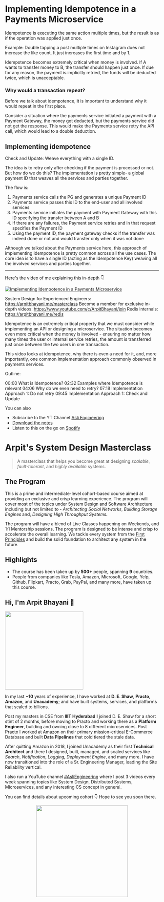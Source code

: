 Implementing Idempotence in a Payments Microservice
===


Idempotence is executing the same action multiple times, but the result is as if the operation was applied just once.

Example: Double tapping a post multiple times on Instagram does not increase the like count. It just increases the first time and by 1.

Idempotence becomes extremely critical when money is involved. If A wants to transfer money to B, the transfer should happen just once. If due for any reason, the payment is implicitly retried, the funds will be deducted twice, which is unacceptable.

### Why would a transaction repeat?

Before we talk about idempotence, it is important to understand why it would repeat in the first place.

Consider a situation where the payments service initiated a payment with a Payment Gateway, the money got deducted, but the payments service did not get the response. This would make the Payments service retry the API call, which would lead to a double deduction.

## Implementing idempotence

Check and Update: Weave everything with a single ID.

The idea is to retry only after checking if the payment is processed or not. But how do we do this? The implementation is pretty simple- a global payment ID that weaves all the services and parties together.

The flow is:

1. Payments service calls the PG and generates a unique Payment ID
2. Payments service passes this ID to the end-user and all involved services
3. Payments service initiates the payment with Payment Gateway with this ID specifying the transfer between A and B
4. If there are any failures, the Payment service retries and in that request specifies the Payment ID
5. Using the payment ID, the payment gateway checks if the transfer was indeed done or not and would transfer only when it was not done

Although we talked about the Payments service here, this approach of implementing idempotence is pretty common across all the use cases. The core idea is to have a single ID (acting as the Idempotence Key) weaving all the involved services and parties together.
<hr />


<p>Here's the video of me explaining this in-depth 👇‍</p>

[![Implementing Idempotence in a Payments Microservice](https://i.ytimg.com/vi/m6DtqSb1BDM/mqdefault.jpg)](https://www.youtube.com/watch?v=m6DtqSb1BDM)

System Design for Experienced Engineers: https://arpitbhayani.me/masterclass
Become a member for exclusive in-depth videos: https://www.youtube.com/c/ArpitBhayani/join
Redis Internals: https://arpitbhayani.me/redis

Idempotence is an extremely critical property that we must consider while implementing an API or designing a microservice. The situation becomes even more critical when the money is involved - ensuring no matter how many times the user or internal service retries, the amount is transferred just once between the two users in one transaction.

This video looks at idempotence, why there is even a need for it, and, more importantly, one common implementation approach commonly observed in payments services.

Outline:

00:00 What is Idempotence?
02:32 Examples where Idempotence is relevant
04:06 Why do we even need to retry?
07:18 Implementation Approach 1: Do not retry
09:45 Implementation Approach 1: Check and Update

You can also
 - Subscribe to the YT Channel [Asli Engineering](https://youtube.com/c/ArpitBhayani)
 - [Download the notes](https://drive.google.com/file/d/1Zyt8qN11IiAZJKrdan4wi1c5J6n_eAyU/view?usp=sharing)
 - Listen to this on the go on [Spotify](https://open.spotify.com/show/7qMoamm2iZQrsPVm6IQLoD)

# Arpit's System Design Masterclass

> A masterclass that helps you become great at designing _scalable_, _fault-tolerant_, and _highly available_ systems.

## The Program

This is a prime and intermediate-level cohort-based course aimed at providing an exclusive and crisp learning experience. The program will cover most of the topics under System Design and Software Architecture including but not limited to - _Architecting Social Networks_, _Building Storage Engines_ and, _Designing High Throughput Systems_.

The program will have a blend of Live Classes happening on Weekends, and 1:1 Mentorship sessions. The program is designed to be intense and crisp to accelerate the overall learning. We tackle every system from the [First Principles](https://en.wikipedia.org/wiki/First_principle) and build the solid foundation to architect any system in the future.


## Highlights

 - The course has been taken up by __500+__ people, spanning __9__ countries.
 - People from companies like Tesla, Amazon, Microsoft, Google, Yelp, Github, Flipkart, Practo, Grab, PayPal, and many more, have taken up this course.


## Hi, I'm Arpit Bhayani 👋

<img width="256px" src="https://edge.arpitbhayani.me/img/arpit.jpg" />

In my last **~10** years of experience, I have worked at **D. E. Shaw**, **Practo**, **Amazon**, and **Unacademy**; and have built systems, services, and platforms that scaled to billions.

Post my masters in CSE from **IIIT Hyderabad** I joined D. E. Shaw for a short stint of 2 months, before moving to Practo and working there as a **Platform Engineer**, building and owning close to 8 different microservices. Post Practo I worked at Amazon on their primary mission-critical E-Commerce Database and built **Data Pipelines** that cold tiered the stale data.

After quitting Amazon in 2018, I joined Unacademy as their first **Technical Architect** and there I designed, built, managed, and scaled services like _Search_, _Notification_, _Logging_, _Deployment Engine_, and many more. I have now transitioned into the role of a Sr. Engineering Manager, leading the Site Reliability vertical.

I also run a YouTube channel [#AsliEngineering](https://www.youtube.com/c/ArpitBhayani) where I post 3 videos every week spanning topics like System Design, Distributed Systems, Microservices, and any interesting CS concept in general.

You can find details about upcoming cohort 👇‍ Hope to see you soon there.

<center>
<a target="_blank" href="https://arpitbhayani.me/masterclass">
<img src="https://user-images.githubusercontent.com/4745789/137859181-d4499cf4-ce65-4466-8b88-a078ece0f081.PNG" width="300px" />
</a>
</center>